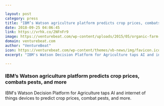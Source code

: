 ```yaml
---

layout: post
category: press
title: "IBM’s Watson agriculture platform predicts crop prices, combats pests, and more"
date: 2018-09-25 04:06:45
link: https://vrhk.co/2NFnFr9
image: https://venturebeat.com/wp-content/uploads/2015/05/organic-farm-2.jpg?fit=2048%2C1127&strip=all
domain: venturebeat.com
author: "VentureBeat"
icon: https://venturebeat.com/wp-content/themes/vb-news/img/favicon.ico
excerpt: "IBM's Watson Decision Platform for Agriculture taps AI and internet of things devices to predict crop prices, combat pests, and more."

---
```


### IBM’s Watson agriculture platform predicts crop prices, combats pests, and more

IBM's Watson Decision Platform for Agriculture taps AI and internet of things devices to predict crop prices, combat pests, and more.